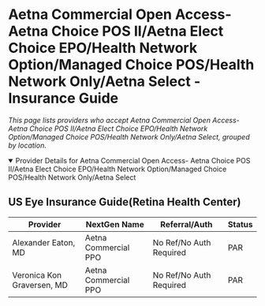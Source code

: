 # Aetna Commercial Open Access- Aetna Choice POS II/Aetna Elect Choice EPO/Health Network Option/Managed Choice POS/Health Network Only/Aetna Select - Insurance Guide

*This page lists providers who accept Aetna Commercial Open Access- Aetna Choice POS II/Aetna Elect Choice EPO/Health Network Option/Managed Choice POS/Health Network Only/Aetna Select, grouped by location.*

<details open><summary>Provider Details for Aetna Commercial Open Access- Aetna Choice POS II/Aetna Elect Choice EPO/Health Network Option/Managed Choice POS/Health Network Only/Aetna Select</summary>

## US Eye Insurance Guide(Retina Health Center)

| Provider | NextGen Name | Referral/Auth | Status |
|----------|-------------|--------------|--------|
| Alexander Eaton, MD | Aetna Commercial PPO | No Ref/No Auth Required | PAR |
| Veronica Kon Graversen, MD | Aetna Commercial PPO | No Ref/No Auth Required | PAR |

</details>

